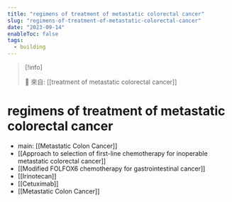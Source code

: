 ```yaml
---
title: "regimens of treatment of metastatic colorectal cancer"
slug: "regimens-of-treatment-of-metastatic-colorectal-cancer"
date: "2023-09-14"
enableToc: false
tags:
  - building
---
```


> [!info]
>
> 🌱 來自: [[treatment of metastatic colorectal cancer]]

# regimens of treatment of metastatic colorectal cancer

- main: [[Metastatic Colon Cancer]]
- [[Approach to selection of first-line chemotherapy for inoperable metastatic colorectal cancer]]
- [[Modified FOLFOX6 chemotherapy for gastrointestinal cancer]]
- [[Irinotecan]]
- [[Cetuximab]]
- [[Metastatic Colon Cancer]]
